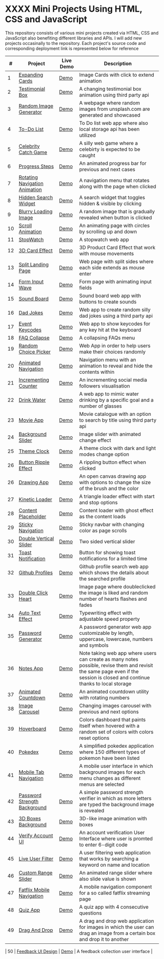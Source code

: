 # XXXX Mini Projects Using HTML, CSS and JavaScript

This repository consists of various mini projects created via HTML, CSS and JavaScript also benefiting different libraries and APIs. I will add new projects occasinally to the repository. Each project's source code and corresponding deployment link is represented below for reference

| \#  | Project                                                                                                                | Live Demo                                                  | Description                                                                                                                                                                 |
| --- | ---------------------------------------------------------------------------------------------------------------------- | ---------------------------------------------------------- | --------------------------------------------------------------------------------------------------------------------------------------------------------------------------- |
| 1   | [Expanding Cards](https://github.com/recepdoganp/50_mini_projects/tree/main/expanding_cards)                           | [Demo](https://rdp_expanding_cards.surge.sh/)              | Image Cards with click to extend animation                                                                                                                                  |
| 2   | [Testimonial Box](https://github.com/recepdoganp/50_mini_projects/tree/main/testimonial_box)                           | [Demo](http://rdp_testimonial_box.surge.sh/)               | A changing testimonial box animation using third party api                                                                                                                  |
| 3   | [Random Image Generator](https://github.com/recepdoganp/50_mini_projects/tree/main/random_image_generator)             | [Demo](https://rdp_random_image_generator.surge.sh/)       | A webpage where random images from unsplash.com are generated and showcased                                                                                                 |
| 4   | [To-Do List](https://github.com/recepdoganp/50_mini_projects/tree/main/todo_list)                                      | [Demo](http://rdp_todo_list.surge.sh/)                     | To Do list web app where also local storage api has been utilized                                                                                                           |
| 5   | [Celebrity Catch Game](https://github.com/recepdoganp/50_mini_projects/tree/main/celebrity_catch_game)                 | [Demo](https://rdp_celebrity_catch_game.surge.sh/)         | A silly web game where a celebirty is expected to be caught                                                                                                                 |
| 6   | [Progress Steps](https://github.com/recepdoganp/50_mini_projects/tree/main/progress_steps)                             | [Demo](http://rdp_progress_steps.surge.sh/)                | An animated progress bar for previous and next cases                                                                                                                        |
| 7   | [Rotating Navigation Animation](https://github.com/recepdoganp/50_mini_projects/tree/main/rotating_nav_animation)      | [Demo](https://rdp_rotating_nav_animation.surge.sh/)       | A navigation menu that rotates along with the page when clicked                                                                                                             |
| 8   | [Hidden Search Widget](https://github.com/recepdoganp/50_mini_projects/tree/main/hidden_search_widget)                 | [Demo](https://rdp_hidden_search_widget.surge.sh/)         | A search widget that toggles hidden & visible by clicking                                                                                                                   |
| 9   | [Blurry Loading Image](https://github.com/recepdoganp/50_mini_projects/tree/main/blurry_loading)                       | [Demo](https://rdp_blurry_loading.surge.sh/)               | A random image that is gradually revealed when button is clicked                                                                                                            |
| 10  | [Scroll Animation](https://github.com/recepdoganp/50_mini_projects/tree/main/scroll_animation)                         | [Demo](https://rdp_scroll_animation.surge.sh/)             | An animating page with circles by scrolling up and down                                                                                                                     |
| 11  | [StopWatch](https://github.com/recepdoganp/50_mini_projects/tree/main/stopwatch)                                       | [Demo](http://rdp_stopwatch.surge.sh/)                     | A stopwatch web app                                                                                                                                                         |
| 12  | [3D Card Effect](https://github.com/recepdoganp/50_mini_projects/tree/main/3d_card_effect)                             | [Demo](https://rdp_3d_card_effect.surge.sh/)               | 3D Product Card Effect that work with mouse movements                                                                                                                       |
| 13  | [Split Landing Page](https://github.com/recepdoganp/50_mini_projects/tree/main/split_landing_page)                     | [Demo](https://rdp_split_landing_page.surge.sh/)           | Web page with split sides where each side extends as mouse enter                                                                                                            |
| 14  | [Form Input Wave](https://github.com/recepdoganp/50_mini_projects/tree/main/form_input_wave)                           | [Demo](https://rdp_form_input_wave.surge.sh/)              | Form page with animating input fields                                                                                                                                       |
| 15  | [Sound Board](https://github.com/recepdoganp/50_mini_projects/tree/main/sound_board)                                   | [Demo](http://rdp_sound_board.surge.sh/)                   | Sound board web app with buttons to create sounds                                                                                                                           |
| 16  | [Dad Jokes](https://github.com/recepdoganp/50_mini_projects/tree/main/dad_jokes)                                       | [Demo](http://rdp_dad_jokes.surge.sh/)                     | Web app to create random silly dad jokes using a third party api                                                                                                            |
| 17  | [Event Keycodes](https://github.com/recepdoganp/50_mini_projects/tree/main/event_keycodes)                             | [Demo](http://rdp_event_keycodes.surge.sh/)                | Web app to show keycodes for any key hit at the keyboard                                                                                                                    |
| 18  | [FAQ Collapse](https://github.com/recepdoganp/50_mini_projects/tree/main/faq_collapse)                                 | [Demo](http://rdp_faq_collapse.surge.sh/)                  | A collapsing FAQs menu                                                                                                                                                      |
| 19  | [Random Choice Picker](https://github.com/recepdoganp/50_mini_projects/tree/main/random_choice_picker)                 | [Demo](https://rdp_random_choice_picker.surge.sh/)         | Web App in order to help users make their choices randomly                                                                                                                  |
| 20  | [Animated Navigation](https://github.com/recepdoganp/50_mini_projects/tree/main/animated_navigation)                   | [Demo](https://rdp_animated_navigation.surge.sh/)          | Navigation menu with an animation to reveal and hide the contents within                                                                                                    |
| 21  | [Incrementing Counter](https://github.com/recepdoganp/50_mini_projects/tree/main/incrementing_counter)                 | [Demo](https://rdp_incrementing_counter.surge.sh/)         | An incrementing social media followers visualisation                                                                                                                        |
| 22  | [Drink Water](https://github.com/recepdoganp/50_mini_projects/tree/main/drink_water)                                   | [Demo](https://rdp_drink_water.surge.sh/)                  | A web app to mimic water drinking by a specific goal and a number of glasses                                                                                                |
| 23  | [Movie App](https://github.com/recepdoganp/50_mini_projects/tree/main/movie_app)                                       | [Demo](https://rdp_movie_app.surge.sh/)                    | Movie catalogue with an option to search by title using third party api                                                                                                     |
| 24  | [Background Slider](https://github.com/recepdoganp/50_mini_projects/tree/main/background_slider)                       | [Demo](https://rdp_background_slider.surge.sh/)            | Image slider with animated change effect                                                                                                                                    |
| 25  | [Theme Clock](https://github.com/recepdoganp/50_mini_projects/tree/main/theme_clock)                                   | [Demo](https://rdp_theme_clock.surge.sh/)                  | A theme clock with dark and light modes change option                                                                                                                       |
| 26  | [Button Ripple Effect](https://github.com/recepdoganp/50_mini_projects/tree/main/button_ripple_effect)                 | [Demo](https://rdp_button_ripple_effect.surge.sh/)         | A rippling button effect when clicked                                                                                                                                       |
| 26  | [Drawing App](https://github.com/recepdoganp/50_mini_projects/tree/main/drawing_app)                                   | [Demo](https://rdp_drawing_app.surge.sh/)                  | An open canvas drawing app with options to change the size of the brush and the color                                                                                       |
| 27  | [Kinetic Loader](https://github.com/recepdoganp/50_mini_projects/tree/main/kinetic_loader)                             | [Demo](https://rdp_kinetic_loader.surge.sh/)               | A triangle loader effect with start and stop options                                                                                                                        |
| 28  | [Content Placeholder](https://github.com/recepdoganp/50_mini_projects/tree/main/content_placeholder)                   | [Demo](https://rdp_content_placeholder.surge.sh/)          | Content loader with ghost effect as the content loads                                                                                                                       |
| 29  | [Sticky Navigation](https://github.com/recepdoganp/50_mini_projects/tree/main/sticky_navigation)                       | [Demo](https://rdp_sticky_navigation.surge.sh/)            | Sticky navbar with changing color as page scrolls                                                                                                                           |
| 30  | [Double Vertical Slider](https://github.com/recepdoganp/50_mini_projects/tree/main/double_vertical_slider)             | [Demo](https://rdp_double_vertical_slider.surge.sh/)       | Two sided vertical slider                                                                                                                                                   |
| 31  | [Toast Notification](https://github.com/recepdoganp/50_mini_projects/tree/main/toast_notification)                     | [Demo](https://rdp_toast_notification.surge.sh/)           | Button for showing toast notifications for a limited time                                                                                                                   |
| 32  | [Github Profiles](https://github.com/recepdoganp/50_mini_projects/tree/main/github_profiles)                           | [Demo](https://rdp_github_profiles.surge.sh/)              | Github profile search web app which shows the details about the searched profile                                                                                            |
| 33  | [Double Click Heart](https://github.com/recepdoganp/50_mini_projects/tree/main/double_click_heart)                     | [Demo](http://rdp_double_click_heart.surge.sh/)            | Image page where doubleclicked the image is liked and random number of hearts flashes and fades                                                                             |
| 34  | [Auto Text Effect](https://github.com/recepdoganp/50_mini_projects/tree/main/auto_text_effect)                         | [Demo](http://rdp_auto_text_effect.surge.sh/)              | Typewriting effect with adjustable speed property                                                                                                                           |
| 35  | [Password Generator](https://github.com/recepdoganp/50_mini_projects/tree/main/password_generator)                     | [Demo](https://rdp_password_generator.surge.sh/)           | A password generator web app customizable by length, uppercase, lowercase, numbers and symbols                                                                              |
| 36  | [Notes App](https://github.com/recepdoganp/50_mini_projects/tree/main/notes_app)                                       | [Demo](https://rdp_notes_app.surge.sh/)                    | Note taking web app where users can create as many notes possible, revise them and revisit the same page even if the session is closed and continue thanks to local storage |
| 37  | [Animated Countdown](https://github.com/recepdoganp/50_mini_projects/tree/main/animated_countdown)                     | [Demo](https://rdp_animated_countdown.surge.sh/)           | An animated countdown utility with rotating numbers                                                                                                                         |
| 38  | [Image Carousel](https://github.com/recepdoganp/50_mini_projects/tree/main/image_carousel)                             | [Demo](https://rdp_image_carousel.surge.sh/)               | Changing images carousel with previous and next options                                                                                                                     |
| 39  | [Hoverboard](https://github.com/recepdoganp/50_mini_projects/tree/main/hoverboard)                                     | [Demo](https://rdp_hoverboard.surge.sh/)                   | Colors dashboard that paints itself when hovered with a random set of colors with colors reset options                                                                      |
| 40  | [Pokedex](https://github.com/recepdoganp/50_mini_projects/tree/main/pokedex)                                           | [Demo](https://rdp_pokedex.surge.sh/)                      | A simplified pokedex application where 150 different types of pokemon have been listed                                                                                      |
| 41  | [Mobile Tab Navigation](https://github.com/recepdoganp/50_mini_projects/tree/main/mobile_tab_navigation)               | [Demo](https://rdp_mobile_tab_navigation.surge.sh/)        | A mobile user interface in which background images for each menu changes as different menus are selected                                                                    |
| 42  | [Password Strength Background](https://github.com/recepdoganp/50_mini_projects/tree/main/password_strength_background) | [Demo](https://rdp_password_strength_background.surge.sh/) | A simple password strength verifier in which as more letters are typed the background image is revealed                                                                     |
| 43  | [3D Boxes Background](https://github.com/recepdoganp/50_mini_projects/tree/main/3d_boxes_background)                   | [Demo](https://rdp_3d_boxes_background.surge.sh/)          | 3D-like image animation with boxes                                                                                                                                          |
| 44  | [Verify Account UI](https://github.com/recepdoganp/50_mini_projects/tree/main/verify_account_ui)                       | [Demo](https://rdp_verify_account_ui.surge.sh/)            | An account verification User Interface where user is promted to enter 6-digit code                                                                                          |
| 45  | [Live User Filter](https://github.com/recepdoganp/50_mini_projects/tree/main/live_user_filter)                         | [Demo](https://rdp_live_user_filter.surge.sh/)             | A user filtering web application that works by searching a keyword on name and location                                                                                     |
| 46  | [Custom Range Slider](https://github.com/recepdoganp/50_mini_projects/tree/main/custom_range_slider)                   | [Demo](http://rdp_custom_range_slider.surge.sh/)           | An animated range slider where also slide value is shown                                                                                                                    |
| 47  | [Fatflix Mobile Navigation](https://github.com/recepdoganp/50_mini_projects/tree/main/fatflix_mobile_navigation)       | [Demo](https://rdp_fatflix_mobile_navigation.surge.sh/)    | A mobile navigation component for a so called fatflix streaming page                                                                                                        |
| 48  | [Quiz App](https://github.com/recepdoganp/50_mini_projects/tree/main/quiz_app)                                         | [Demo](https://rdp_quiz_app.surge.sh/)                     | A quiz app with 4 consecutive questions                                                                                                                                     |
| 49  | [Drag And Drop](https://github.com/recepdoganp/50_mini_projects/tree/main/drag_and_drop)                               | [Demo](https://rdp_drag_and_drop.surge.sh/)                | A drag and drop web application for images in which the user can drag an image from a certain box and drop it to another                                                    |

| 50 | [Feedback UI Design](https://github.com/recepdoganp/50_mini_projects/tree/main/feedback_ui_design) | [Demo](https://rdp_feedback_ui_design.surge.sh/) | A feedback collection user interface |

